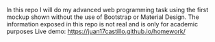 In this repo I will do my advanced web programming task using the first mockup shown without the use of Bootstrap or Material Design. The information exposed in this repo is not real and is only for academic purposes
Live demo: https://juan17castillo.github.io/homework/
